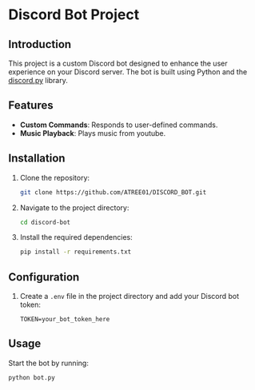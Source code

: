 # Discord Bot Project

## Introduction
This project is a custom Discord bot designed to enhance the user experience on your Discord server. The bot is built using Python and the [discord.py](https://discordpy.readthedocs.io/en/stable/) library.

## Features
- **Custom Commands**: Responds to user-defined commands.
- **Music Playback**: Plays music from youtube.

## Installation
1. Clone the repository:
    ```bash
    git clone https://github.com/ATREE01/DISCORD_BOT.git
    ```
2. Navigate to the project directory:
    ```bash
    cd discord-bot
    ```
3. Install the required dependencies:
    ```bash
    pip install -r requirements.txt
    ```

## Configuration
1. Create a `.env` file in the project directory and add your Discord bot token:
    ```env
    TOKEN=your_bot_token_here
    ```
## Usage
Start the bot by running:
```bash
python bot.py
```
